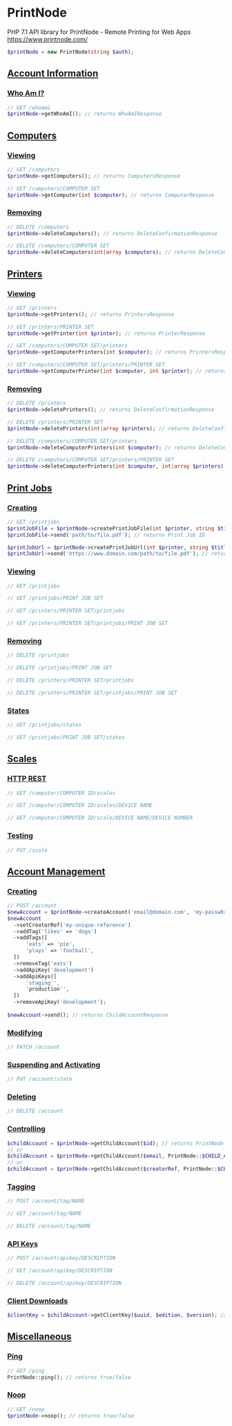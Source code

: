 # PrintNode
PHP 7.1 API library for PrintNode - Remote Printing for Web Apps https://www.printnode.com/

```php
$printNode = new PrintNode(string $auth);
```

## [Account Information](https://www.printnode.com/en/docs/api/curl#account-information)
### [Who Am I?](https://www.printnode.com/en/docs/api/curl#whoami)
```php
// GET /whoami
$printNode->getWhoAmI(); // returns WhoAmIResponse
```

## [Computers](https://www.printnode.com/en/docs/api/curl#computers)
### [Viewing](https://www.printnode.com/en/docs/api/curl#computers-viewing)
```php
// GET /computers
$printNode->getComputers(); // returns ComputersResponse

// GET /computers/COMPUTER SET
$printNode->getComputer(int $computer); // returns ComputerResponse
```
### [Removing](https://www.printnode.com/en/docs/api/curl#computers-removing)
```php
// DELETE /computers
$printNode->deleteComputers(); // returns DeleteConfirmationResponse

// DELETE /computers/COMPUTER SET
$printNode->deleteComputers(int|array $computers); // returns DeleteConfirmationResponse
```

## [Printers](https://www.printnode.com/en/docs/api/curl#printers)
### [Viewing](https://www.printnode.com/en/docs/api/curl#printers-viewing)
```php
// GET /printers
$printNode->getPrinters(); // returns PrintersResponse

// GET /printers/PRINTER SET
$printNode->getPrinter(int $printer); // returns PrinterResponse

// GET /computers/COMPUTER SET/printers
$printNode->getComputerPrinters(int $computer); // returns PrintersResponse

// GET /computers/COMPUTER SET/printers/PRINTER SET
$printNode->getComputerPrinter(int $computer, int $printer); // returns PrinterResponse
```
### [Removing](https://www.printnode.com/en/docs/api/curl#printers-removing)
```php
// DELETE /printers
$printNode->deletePrinters(); // returns DeleteConfirmationResponse

// DELETE /printers/PRINTER SET
$printNode->deletePrinters(int|array $printers); // returns DeleteConfirmationResponse

// DELETE /computers/COMPUTER SET/printers
$printNode->deleteComputerPrinters(int $computer); // returns DeleteConfirmationResponse

// DELETE /computers/COMPUTER SET/printers/PRINTER SET
$printNode->deleteComputerPrinters(int $computer, int|array $printers); // returns DeleteConfirmationResponse
```

## [Print Jobs](https://www.printnode.com/en/docs/api/curl#printjobs)
### [Creating](https://www.printnode.com/en/docs/api/curl#printjob-creating)
```php
// GET /printjobs
$printJobFile = $printNode->createPrintJobFile(int $printer, string $title, string $source); // returns PrintJobFile
$printJobFile->send('path/to/file.pdf'); // returns Print Job ID

$printJobUrl = $printNode->createPrintJobUrl(int $printer, string $title, string $source); // returns PrintJobUrl
$printJobUrl->send('https://www.domain.com/path/to/file.pdf'); // returns Print Job ID
```
### [Viewing](https://www.printnode.com/en/docs/api/curl#printjob-viewing)
```php
// GET /printjobs

// GET /printjobs/PRINT JOB SET

// GET /printers/PRINTER SET/printjobs

// GET /printers/PRINTER SET/printjobs/PRINT JOB SET

```
### [Removing](https://www.printnode.com/en/docs/api/curl#printjobs-removing)
```php
// DELETE /printjobs

// DELETE /printjobs/PRINT JOB SET

// DELETE /printers/PRINTER SET/printjobs

// DELETE /printers/PRINTER SET/printjobs/PRINT JOB SET

```

### [States](https://www.printnode.com/en/docs/api/curl#printjob-states)
```php
// GET /printjobs/states

// GET /printjobs/PRINT JOB SET/states

```

## [Scales](https://www.printnode.com/en/docs/api/curl#scales)
### [HTTP REST](https://www.printnode.com/en/docs/api/curl#scales-http)
```php
// GET /computer/COMPUTER ID/scales

// GET /computer/COMPUTER ID/scales/DEVICE NAME

// GET /computer/COMPUTER ID/scale/DEVICE NAME/DEVICE NUMBER

```
### [Testing](https://www.printnode.com/en/docs/api/curl#scales-testing)
```php
// PUT /scale

```

## [Account Management](https://www.printnode.com/en/docs/api/curl#account-management)
### [Creating](https://www.printnode.com/en/docs/api/curl#account-creation)
```php
// POST /account
$newAccount = $printNode->createAccount('email@domain.com', 'my-passw0rd'); // returns ChildAccountRequest
$newAccount
  ->setCreatorRef('my-unique-reference')
  ->addTag('likes' => 'dogs')
  ->addTags([
      'eats' => 'pie',
      'plays' => 'football',
  ])
  ->removeTag('eats')
  ->addApiKey('development')
  ->addApiKeys([
      'staging'',
      'production'',
  ])
  ->removeApiKey('development');
  
$newAccount->send(); // returns ChildAccountResponse

```
### [Modifying](https://www.printnode.com/en/docs/api/curl#account-modification)
```php
// PATCH /account

```
### [Suspending and Activating](https://www.printnode.com/en/docs/api/curl#account-suspension)
```php
// PUT /account/state

```
### [Deleting](https://www.printnode.com/en/docs/api/curl#account-deletion)
```php
// DELETE /account

```
### [Controlling](https://www.printnode.com/en/docs/api/curl#account-controlling)
```php
$childAccount = $printNode->getChildAccount($id); // returns PrintNode
// or
$childAccount = $printNode->getChildAccount($email, PrintNode::$CHILD_AUTH_BY_EMAIL); // returns PrintNode
// or
$childAccount = $printNode->getChildAccount($creatorRef, PrintNode::$CHILD_AUTH_BY_CREATOR_REF); // returns PrintNode
```
### [Tagging](https://www.printnode.com/en/docs/api/curl#account-tagging)
```php
// POST /account/tag/NAME

// GET /account/tag/NAME

// DELETE /account/tag/NAME

```
### [API Keys](https://www.printnode.com/en/docs/api/curl#account-apikeys)
```php
// POST /account/apikey/DESCRIPTION

// GET /account/apikey/DESCRIPTION

// DELETE /account/apikey/DESCRIPTION

```
### [Client Downloads](https://www.printnode.com/en/docs/api/curl#account-download-management)
```php
$clientKey = $childAccount->getClientKey($uuid, $edition, $version); // returns string 
```

## [Miscellaneous](https://www.printnode.com/en/docs/api/curl#misc)
### [Ping](https://www.printnode.com/en/docs/api/curl#misc-ping)
```php
// GET /ping
PrintNode::ping(); // returns true/false
```
### [Noop](https://www.printnode.com/en/docs/api/curl#misc-noop)
```php
// GET /noop
$printNode->noop(); // returns true/false
```

